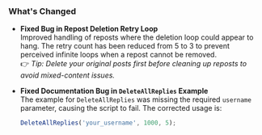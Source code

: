 ### What's Changed

- **Fixed Bug in Repost Deletion Retry Loop**  
  Improved handling of reposts where the deletion loop could appear to hang. The retry count has been reduced from 5 to 3 to prevent perceived infinite loops when a repost cannot be removed.  
  👉 *Tip: Delete your original posts first before cleaning up reposts to avoid mixed-content issues.*

- **Fixed Documentation Bug in `DeleteAllReplies` Example**  
  The example for `DeleteAllReplies` was missing the required `username` parameter, causing the script to fail. The corrected usage is:  
  ```js
  DeleteAllReplies('your_username', 1000, 5);
